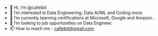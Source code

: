 - 👋 Hi, I’m @cafeibit
- 👀 I’m interested in Data Engineering, Data AI/ML and Coding more.
- 🌱 I’m currently learning certifications at Microsoft, Google and Amazon.
- 💞️ I’m looking to job opportunities on Data Engineer.
- 📫 How to reach me - cafeibit@gmail.com

<!---
cafeibit/cafeibit is a ✨ special ✨ repository because its `README.md` (this file) appears on your GitHub profile.
You can click the Preview link to take a look at your changes.
--->
